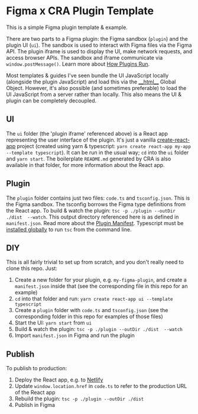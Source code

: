# Figma x CRA Plugin Template

This is a simple Figma plugin template & example.

There are two parts to a Figma plugin: the Figma sandbox (`plugin`) and the plugin UI (`ui`). The sandbox is used to interact with Figma files via the Figma API. The plugin iframe is used to display the UI, make network requests, and access browser APIs. The sandbox and iframe communicate via `window.postMessage()`. Learn more about [How Plugins Run](https://www.figma.com/plugin-docs/how-plugins-run/).

Most templates & guides I've seen bundle the UI JavaScript locally (alongside the plugin JavaScript) and load this via the [\_\_html\_\_](https://www.figma.com/plugin-docs/api/global-objects#html) Global Object. However, it's also possible (and sometimes preferable) to load the UI JavaScript from a server rather than locally. This also means the UI & plugin can be completely decoupled.

## UI

The `ui` folder (the 'plugin iframe' referenced above) is a React app representing the user interface of the plugin. It's just a vanilla [create-react-app](https://create-react-app.dev/) project (created using yarn & typescript: `yarn create react-app my-app --template typescript`). It can be run in the usual way; `cd` into the `ui` folder and `yarn start`. The boilerplate `README.md` generated by CRA is also available in that folder, for more information about the React app.

## Plugin

The `plugin` folder contains just two files: `code.ts` and `tsconfig.json`. This is the Figma sandbox. The tsconfig borrows the Figma type definitions from the React app. To build & watch the plugin: `tsc -p ./plugin --outDir ./dist  --watch`. This output directory referenced here is as defined in `manifest.json`. Read more about the [Plugin Manifest](https://www.figma.com/plugin-docs/manifest/). Typescript must be [installed globally](https://www.typescriptlang.org/download) to run `tsc` from the command line.

## DIY

This is all fairly trivial to set up from scratch, and you don't really need to clone this repo. Just:

1. Create a new folder for your plugin, e.g. `my-figma-plugin`, and create a `manifest.json` inside that (see the corresponding file in this repo for an example)
2. `cd` into that folder and run: `yarn create react-app ui --template typescript`
3. Create a `plugin` folder with `code.ts` and `tsconfig.json` (see the corresponding folder in this repo for examples of those files)
4. Start the UI: `yarn start` from `ui`
5. Build & watch the plugin: `tsc -p ./plugin --outDir ./dist  --watch`
6. Import `manifest.json` in Figma and run the plugin

## Publish

To publish to production:

1. Deploy the React app, e.g. to [Netlify](https://www.netlify.com/)
2. Update `window.location.href` in `code.ts` to refer to the production URL of the React app
3. Rebuild the plugin: `tsc -p ./plugin --outDir ./dist`
4. Publish in Figma
